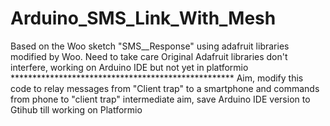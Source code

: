 # Arduino_SMS_Link_With_Mesh
Based on the Woo sketch "SMS__Response" using adafruit libraries modified by Woo. Need to take care Original Adafruit libraries don't interfere, working on Arduino IDE but not yet in platformio  ***************************************************  Aim, modify this code to relay messages from "Client trap" to a smartphone and commands from phone to "client trap"  intermediate aim, save Arduino IDE version to Gtihub till working on Platformio
